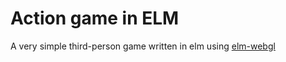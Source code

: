 # Action game in ELM

A very simple third-person game written in elm using [elm-webgl](https://github.com/elm-community/elm-webgl/)
